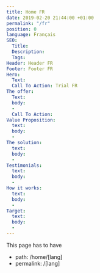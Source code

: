 ```yaml
---
title: Home FR
date: 2019-02-20 21:44:00 +01:00
permalink: "/fr"
position: 0
language: Français
SEO:
  Title: 
  Description: 
  Tags: 
Header: Header FR
Footer: Footer FR
Hero:
  Text: 
  Call To Action: Trial FR
The offer:
  Text: 
  body:
  - 
  Call To Action: 
Value Proposition:
  text: 
  body:
  - 
The solution:
  text: 
  body:
  - 
Testimonials:
  text: 
  body:
  - 
How it works:
  text: 
  body:
  - 
Target:
  text: 
  body:
  - 
---
```


This page has to have

* path: /home/[lang]
* permalink: /[lang]